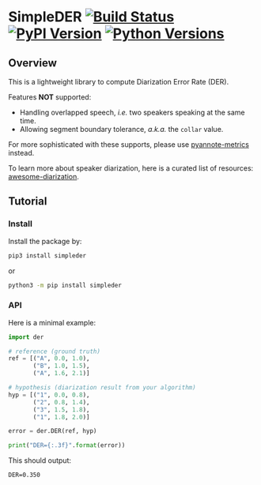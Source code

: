 # SimpleDER [![Build Status](https://travis-ci.org/wq2012/SimpleDER.svg?branch=master)](https://travis-ci.org/wq2012/SimpleDER) [![PyPI Version](https://img.shields.io/pypi/v/simpleder.svg)](https://pypi.python.org/pypi/simpleder) [![Python Versions](https://img.shields.io/pypi/pyversions/simpleder.svg)](https://pypi.org/project/simpleder)

## Overview

This is a lightweight library to compute Diarization Error Rate (DER).

Features **NOT** supported:

* Handling overlapped speech, *i.e.* two speakers speaking at the same time.
* Allowing segment boundary tolerance, *a.k.a.* the `collar` value.

For more sophisticated with these supports, please use
[pyannote-metrics](https://github.com/pyannote/pyannote-metrics) instead.

To learn more about speaker diarization, here is a curated list of resources:
[awesome-diarization](https://github.com/wq2012/awesome-diarization).

## Tutorial

### Install

Install the package by:

```bash
pip3 install simpleder
```

or

```bash
python3 -m pip install simpleder
```

### API

Here is a minimal example:

```python
import der

# reference (ground truth)
ref = [("A", 0.0, 1.0),
       ("B", 1.0, 1.5),
       ("A", 1.6, 2.1)]

# hypothesis (diarization result from your algorithm)
hyp = [("1", 0.0, 0.8),
       ("2", 0.8, 1.4),
       ("3", 1.5, 1.8),
       ("1", 1.8, 2.0)]

error = der.DER(ref, hyp)

print("DER={:.3f}".format(error))
```

This should output:

```
DER=0.350
```